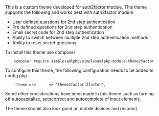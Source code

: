 This is a custom theme developed for auth2factor module.
This theme supports the following and works best with auth2factor module

- User defined questions for 2nd step authentication
- Pre defined questions for 2nd step authentication
- Email secret code for 2nd step authentication
- Ability to switch between multiple 2nd step authentication methods
- Ability to reset secret questions

To install this theme use composer

```
    composer require simplesamlphp/simplesamlphp-module-theme2factor
```

To configure this theme, the following configuration needs to be added to config.php

```
    'theme.use'     => 'theme2factor:2factor',
```

Some other considerations have been made in this theme such as turning off autocapitalize,
autocorrect and autocomplete of input elements.

The theme should also look good on mobile devices and respond.